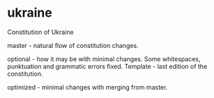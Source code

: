 # ukraine
Constitution of Ukraine

master - natural flow of constitution changes.

optional - how it may be with minimal changes. Some whitespaces, punktuation and grammatic errors fixed. Template - last edition of the constitution.

optimized - minimal changes with merging from master.
